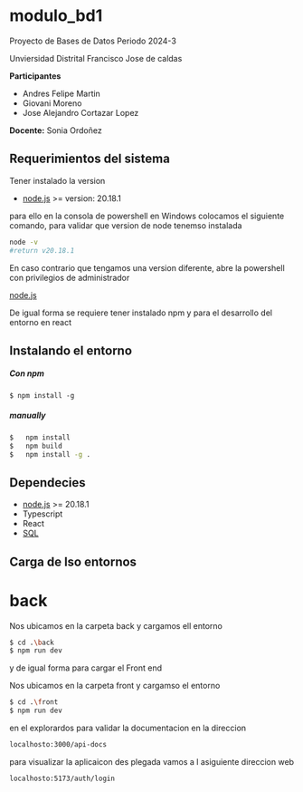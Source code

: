 # modulo_bd1
Proyecto de Bases de Datos Periodo 2024-3

Unviersidad Distrital Francisco Jose de caldas

**Participantes** 
- Andres Felipe Martin       
- Giovani Moreno             
- Jose Alejandro Cortazar Lopez


**Docente:**  Sonia Ordoñez 

## Requerimientos del sistema

Tener instalado la version

- [node.js](https://github.com/nodejs/node) >= version: 20.18.1

para ello en la consola de powershell en Windows colocamos el siguiente comando, para validar que version de node tenemso instalada

```sh
node -v
#return v20.18.1
```
En caso contrario que tengamos una version diferente, abre la powershell con privilegios de administrador 

[node.js](https://nodejs.org/dist/v20.18.0/win-x64/)


De igual forma se requiere tener instalado npm y para el desarrollo del entorno en react

## Instalando el entorno

##### Con npm
```
$ npm install -g 
```

##### manually
```sh
$   npm install
$   npm build
$   npm install -g . 
```

## Dependecies

- [node.js](https://github.com/nodejs/node) >= 20.18.1
- Typescript
- React
- [SQL](sql\readme.md)


## Carga de lso entornos

# back

Nos ubicamos en la carpeta back y cargamos ell entorno

```sh 
$ cd .\back
$ npm run dev
```
y de igual forma para cargar el Front end

Nos ubicamos en la carpeta front y cargamso el entorno

```sh 
$ cd .\front
$ npm run dev
```

en el explorardos para validar la documentacion en la direccion

```sh 
localhosto:3000/api-docs
```

para visualizar la aplicaicon des plegada vamos a l asiguiente direccion web

```sh 
localhosto:5173/auth/login
```
